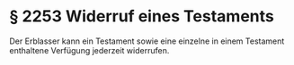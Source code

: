 # § 2253 Widerruf eines Testaments
Der Erblasser kann ein Testament sowie eine einzelne in einem Testament enthaltene Verfügung jederzeit widerrufen.